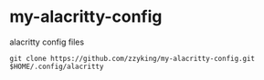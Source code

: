 # my-alacritty-config
alacritty config files

``````shell
git clone https://github.com/zzyking/my-alacritty-config.git $HOME/.config/alacritty
